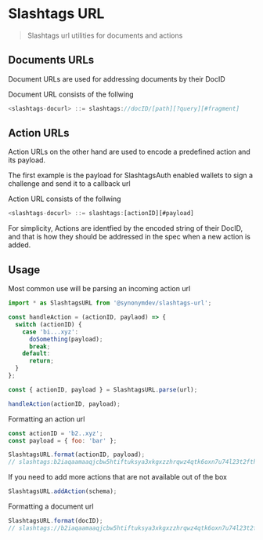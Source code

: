 # Slashtags URL

> Slashtags url utilities for documents and actions

## Documents URLs

Document URLs are used for addressing documents by their DocID

Document URL consists of the follwing

```js
<slashtags-docurl> ::= slashtags://docID/[path][?query][#fragment]
```

## Action URLs

Action URLs on the other hand are used to encode a predefined action and its payload.

The first example is the payload for SlashtagsAuth enabled wallets to sign a challenge and send it to a callback url

Action URL consists of the follwing

```js
<slashtags-docurl> ::= slashtags:[actionID][#payload]
```

For simplicity, Actions are identfied by the encoded string of their DocID, and that is how they should be addressed in the spec when a new action is added.

## Usage

Most common use will be parsing an incoming action url

```js
import * as SlashtagsURL from '@synonymdev/slashtags-url';

const handleAction = (actionID, paylaod) => {
  switch (actionID) {
    case 'bi...xyz':
      doSomething(payload);
      break;
    default:
      return;
  }
};

const { actionID, payload } = SlashtagsURL.parse(url);

handleAction(actionID, payload);
```

Formatting an action url

```js
const actionID = 'b2..xyz';
const payload = { foo: 'bar' };

SlashtagsURL.format(actionID, payload);
// slashtags:b2iaqaamaaqjcbw5htiftuksya3xkgxzzhrqwz4qtk6oxn7u74l23t2fthlnx3ked/#ugAR7ImNoYWxsZW5nZSI6ImZvbyIsImNiVVJMIjoiaHR0cHM6d3d3LmV4YW1wbGUuY29tIn0
```

If you need to add more actions that are not available out of the box

```js
SlashtagsURL.addAction(schema);
```

Formatting a document url

```js
SlashtagsURL.format(docID);
// slashtags://b2iaqaamaaqjcbw5htiftuksya3xkgxzzhrqwz4qtk6oxn7u74l23t2fthlnx3ked/
```
